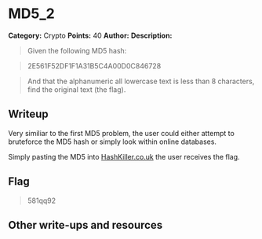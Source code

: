 # MD5_2 

**Category:** Crypto
**Points:** 40
**Author:** 
**Description:**

>Given the following MD5 hash:


>2E561F52DF1F1A31B5C4A00D0C846728


>And that the alphanumeric all lowercase text is less than 8 characters, find the original text (the flag).

## Writeup
Very similiar to the first MD5 problem, the user could either attempt to bruteforce the MD5 hash or simply look within online databases.

Simply pasting the MD5 into [HashKiller.co.uk](http://www.hashkiller.co.uk/md5-decrypter.aspx) the user receives the flag.

## Flag
>581qq92

## Other write-ups and resources
